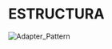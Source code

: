# ESTRUCTURA

![Adapter_Pattern](https://user-images.githubusercontent.com/102325124/215924842-0dfa6cb7-5d7c-47ea-9e95-d8f7b366c54a.jpg)

